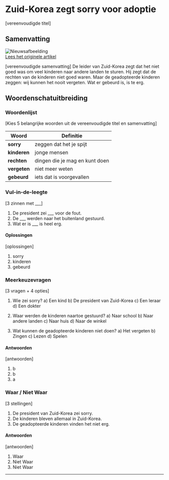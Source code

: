 # Zuid-Korea zegt sorry voor adoptie

[vereenvoudigde titel]

## Samenvatting

![Nieuwsafbeelding](https://prod-img.standaard.be/public/nieuws/jf2j5q-yung-fierens./alternates/BASE_SIXTEEN_NINE/Yung%20Fierens.)   
[Lees het originele artikel](https://www.standaard.be/binnenland/zuid-korea-biedt-excuses-aan-voor-vele-adopties-maar-een-sprookje-wordt-adoptie-toch-nooit-meer/95225859.html)

[vereenvoudigde samenvatting]
De leider van Zuid-Korea zegt dat het niet goed was om veel kinderen naar andere landen te sturen. Hij zegt dat de rechten van de kinderen niet goed waren. Maar de geadopteerde kinderen zeggen: wij kunnen het nooit vergeten. Wat er gebeurd is, is te erg.

## Woordenschatuitbreiding

### Woordenlijst

[Kies 5 belangrijke woorden uit de vereenvoudigde titel en samenvatting]

| Woord | Definitie |
|-------|-----------|
| **sorry** | zeggen dat het je spijt |
| **kinderen** | jonge mensen |
| **rechten** | dingen die je mag en kunt doen |
| **vergeten** | niet meer weten |
| **gebeurd** | iets dat is voorgevallen |

### Vul-in-de-leegte
[3 zinnen met ___]
1. De president zei ___ voor de fout.
2. De ___ werden naar het buitenland gestuurd.
3. Wat er is ___ is heel erg.

#### Oplossingen
[oplossingen]
1. sorry
2. kinderen
3. gebeurd

### Meerkeuzevragen
[3 vragen + 4 opties]
1. Wie zei sorry?
   a) Een kind
   b) De president van Zuid-Korea
   c) Een leraar
   d) Een dokter

2. Waar werden de kinderen naartoe gestuurd?
   a) Naar school
   b) Naar andere landen
   c) Naar huis
   d) Naar de winkel

3. Wat kunnen de geadopteerde kinderen niet doen?
   a) Het vergeten
   b) Zingen
   c) Lezen
   d) Spelen

#### Antwoorden
[antwoorden]
1. b
2. b
3. a

### Waar / Niet Waar
[3 stellingen]
1. De president van Zuid-Korea zei sorry.
2. De kinderen bleven allemaal in Zuid-Korea.
3. De geadopteerde kinderen vinden het niet erg.

#### Antwoorden
[antwoorden]
1. Waar
2. Niet Waar
3. Niet Waar
---